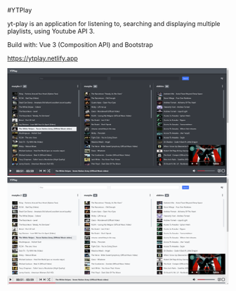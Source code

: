 #YTPlay

yt-play is an application for listening to, searching and displaying multiple playlists, using Youtube API 3.

Build with: Vue 3 (Composition API) and Bootstrap

https://ytplay.netlify.app

![Alt text](/screenshots/screen.png?raw=true "Screenshot")
![Alt text](/screenshots/screen2.png?raw=true "Screenshot")
